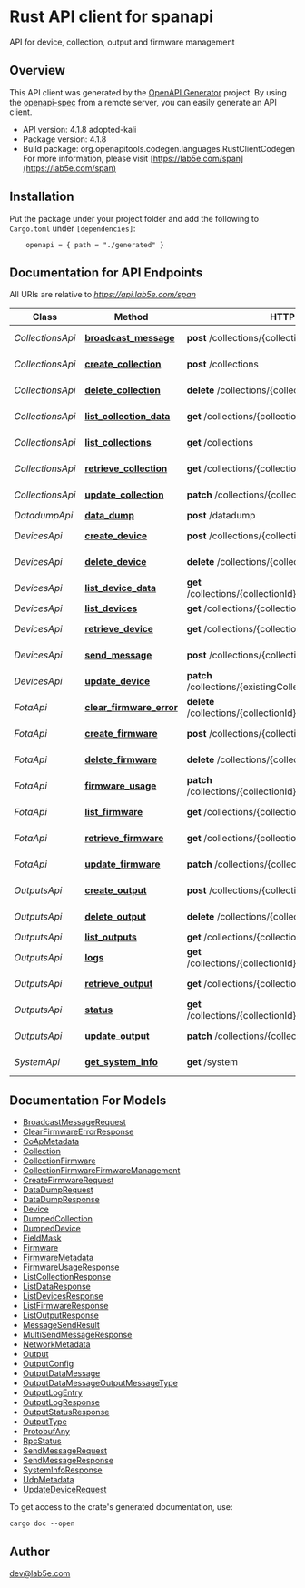 # Rust API client for spanapi

API for device, collection, output and firmware management

## Overview

This API client was generated by the [OpenAPI Generator](https://openapi-generator.tech) project.  By using the [openapi-spec](https://openapis.org) from a remote server, you can easily generate an API client.

- API version: 4.1.8 adopted-kali
- Package version: 4.1.8
- Build package: org.openapitools.codegen.languages.RustClientCodegen
For more information, please visit [https://lab5e.com/span](https://lab5e.com/span)

## Installation

Put the package under your project folder and add the following to `Cargo.toml` under `[dependencies]`:

```
    openapi = { path = "./generated" }
```

## Documentation for API Endpoints

All URIs are relative to *https://api.lab5e.com/span*

Class | Method | HTTP request | Description
------------ | ------------- | ------------- | -------------
*CollectionsApi* | [**broadcast_message**](docs/CollectionsApi.md#broadcast_message) | **post** /collections/{collectionId}/to | Broadcast message
*CollectionsApi* | [**create_collection**](docs/CollectionsApi.md#create_collection) | **post** /collections | Create collection
*CollectionsApi* | [**delete_collection**](docs/CollectionsApi.md#delete_collection) | **delete** /collections/{collectionId} | Delete collection
*CollectionsApi* | [**list_collection_data**](docs/CollectionsApi.md#list_collection_data) | **get** /collections/{collectionId}/data | Get payloads
*CollectionsApi* | [**list_collections**](docs/CollectionsApi.md#list_collections) | **get** /collections | List collections
*CollectionsApi* | [**retrieve_collection**](docs/CollectionsApi.md#retrieve_collection) | **get** /collections/{collectionId} | Retrieve collection
*CollectionsApi* | [**update_collection**](docs/CollectionsApi.md#update_collection) | **patch** /collections/{collectionId} | Update collection
*DatadumpApi* | [**data_dump**](docs/DatadumpApi.md#data_dump) | **post** /datadump | Data dump
*DevicesApi* | [**create_device**](docs/DevicesApi.md#create_device) | **post** /collections/{collectionId}/devices | Create device
*DevicesApi* | [**delete_device**](docs/DevicesApi.md#delete_device) | **delete** /collections/{collectionId}/devices/{deviceId} | Remove device
*DevicesApi* | [**list_device_data**](docs/DevicesApi.md#list_device_data) | **get** /collections/{collectionId}/devices/{deviceId}/data | Get payloads
*DevicesApi* | [**list_devices**](docs/DevicesApi.md#list_devices) | **get** /collections/{collectionId}/devices | List devices
*DevicesApi* | [**retrieve_device**](docs/DevicesApi.md#retrieve_device) | **get** /collections/{collectionId}/devices/{deviceId} | Retrieve device
*DevicesApi* | [**send_message**](docs/DevicesApi.md#send_message) | **post** /collections/{collectionId}/devices/{deviceId}/to | Send message
*DevicesApi* | [**update_device**](docs/DevicesApi.md#update_device) | **patch** /collections/{existingCollectionId}/devices/{deviceId} | Update device
*FotaApi* | [**clear_firmware_error**](docs/FotaApi.md#clear_firmware_error) | **delete** /collections/{collectionId}/devices/{deviceId}/fwerror | Clear FOTA error
*FotaApi* | [**create_firmware**](docs/FotaApi.md#create_firmware) | **post** /collections/{collectionId}/firmware | Create firmware
*FotaApi* | [**delete_firmware**](docs/FotaApi.md#delete_firmware) | **delete** /collections/{collectionId}/firmware/{imageId} | Delete firmware
*FotaApi* | [**firmware_usage**](docs/FotaApi.md#firmware_usage) | **patch** /collections/{collectionId}/firmware/{imageId}/usage | Firmware usage
*FotaApi* | [**list_firmware**](docs/FotaApi.md#list_firmware) | **get** /collections/{collectionId}/firmware | List firmware
*FotaApi* | [**retrieve_firmware**](docs/FotaApi.md#retrieve_firmware) | **get** /collections/{collectionId}/firmware/{imageId} | Retrieve firmware
*FotaApi* | [**update_firmware**](docs/FotaApi.md#update_firmware) | **patch** /collections/{collectionId}/firmware/{imageId} | Update firmware
*OutputsApi* | [**create_output**](docs/OutputsApi.md#create_output) | **post** /collections/{collectionId}/outputs | Create output
*OutputsApi* | [**delete_output**](docs/OutputsApi.md#delete_output) | **delete** /collections/{collectionId}/outputs/{outputId} | Delete output
*OutputsApi* | [**list_outputs**](docs/OutputsApi.md#list_outputs) | **get** /collections/{collectionId}/outputs | List outputs
*OutputsApi* | [**logs**](docs/OutputsApi.md#logs) | **get** /collections/{collectionId}/outputs/{outputId}/logs | Output logs
*OutputsApi* | [**retrieve_output**](docs/OutputsApi.md#retrieve_output) | **get** /collections/{collectionId}/outputs/{outputId} | Retrieve output
*OutputsApi* | [**status**](docs/OutputsApi.md#status) | **get** /collections/{collectionId}/outputs/{outputId}/status | Output status
*OutputsApi* | [**update_output**](docs/OutputsApi.md#update_output) | **patch** /collections/{collectionId}/outputs/{outputId} | Update output
*SystemApi* | [**get_system_info**](docs/SystemApi.md#get_system_info) | **get** /system | System information


## Documentation For Models

 - [BroadcastMessageRequest](docs/BroadcastMessageRequest.md)
 - [ClearFirmwareErrorResponse](docs/ClearFirmwareErrorResponse.md)
 - [CoApMetadata](docs/CoApMetadata.md)
 - [Collection](docs/Collection.md)
 - [CollectionFirmware](docs/CollectionFirmware.md)
 - [CollectionFirmwareFirmwareManagement](docs/CollectionFirmwareFirmwareManagement.md)
 - [CreateFirmwareRequest](docs/CreateFirmwareRequest.md)
 - [DataDumpRequest](docs/DataDumpRequest.md)
 - [DataDumpResponse](docs/DataDumpResponse.md)
 - [Device](docs/Device.md)
 - [DumpedCollection](docs/DumpedCollection.md)
 - [DumpedDevice](docs/DumpedDevice.md)
 - [FieldMask](docs/FieldMask.md)
 - [Firmware](docs/Firmware.md)
 - [FirmwareMetadata](docs/FirmwareMetadata.md)
 - [FirmwareUsageResponse](docs/FirmwareUsageResponse.md)
 - [ListCollectionResponse](docs/ListCollectionResponse.md)
 - [ListDataResponse](docs/ListDataResponse.md)
 - [ListDevicesResponse](docs/ListDevicesResponse.md)
 - [ListFirmwareResponse](docs/ListFirmwareResponse.md)
 - [ListOutputResponse](docs/ListOutputResponse.md)
 - [MessageSendResult](docs/MessageSendResult.md)
 - [MultiSendMessageResponse](docs/MultiSendMessageResponse.md)
 - [NetworkMetadata](docs/NetworkMetadata.md)
 - [Output](docs/Output.md)
 - [OutputConfig](docs/OutputConfig.md)
 - [OutputDataMessage](docs/OutputDataMessage.md)
 - [OutputDataMessageOutputMessageType](docs/OutputDataMessageOutputMessageType.md)
 - [OutputLogEntry](docs/OutputLogEntry.md)
 - [OutputLogResponse](docs/OutputLogResponse.md)
 - [OutputStatusResponse](docs/OutputStatusResponse.md)
 - [OutputType](docs/OutputType.md)
 - [ProtobufAny](docs/ProtobufAny.md)
 - [RpcStatus](docs/RpcStatus.md)
 - [SendMessageRequest](docs/SendMessageRequest.md)
 - [SendMessageResponse](docs/SendMessageResponse.md)
 - [SystemInfoResponse](docs/SystemInfoResponse.md)
 - [UdpMetadata](docs/UdpMetadata.md)
 - [UpdateDeviceRequest](docs/UpdateDeviceRequest.md)


To get access to the crate's generated documentation, use:

```
cargo doc --open
```

## Author

dev@lab5e.com

